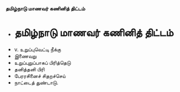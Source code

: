 **தமிழ்நாடு மாணவர் கணினித் திட்டம்**
- # தமிழ்நாடு மாணவர் கணினித் திட்டம்
- v. உறுப்புவெட்டி நீக்கு
- இணைவறு
- உறுப்புறுப்பாகப் பிரித்தெடு
- தனித்தனி பிரி
- பேரரசினைச் சிதறச்செய்
- நாட்டைத் துண்டாடு.

